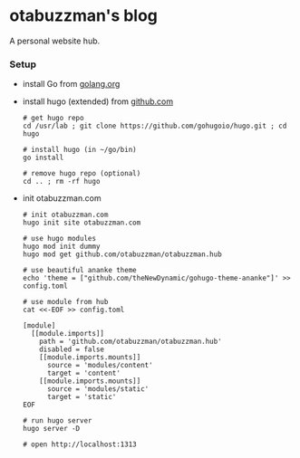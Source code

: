 # otabuzzman's blog
A personal website hub.

### Setup
- install Go from [golang.org](https://golang.org/doc/install)
- install hugo (extended) from [github.com](https://github.com/gohugoio/hugo/)

  ```
  # get hugo repo
  cd /usr/lab ; git clone https://github.com/gohugoio/hugo.git ; cd hugo
  
  # install hugo (in ~/go/bin)
  go install
  
  # remove hugo repo (optional)
  cd .. ; rm -rf hugo
  ```

- init otabuzzman.com

  ```
  # init otabuzzman.com
  hugo init site otabuzzman.com
  
  # use hugo modules
  hugo mod init dummy
  hugo mod get github.com/otabuzzman/otabuzzman.hub
  
  # use beautiful ananke theme
  echo 'theme = ["github.com/theNewDynamic/gohugo-theme-ananke"]' >> config.toml
  
  # use module from hub
  cat <<-EOF >> config.toml
  
  [module]
    [[module.imports]]
      path = 'github.com/otabuzzman/otabuzzman.hub'
      disabled = false
      [[module.imports.mounts]]
        source = 'modules/content'
        target = 'content'
      [[module.imports.mounts]]
        source = 'modules/static'
        target = 'static'
  EOF
  
  # run hugo server
  hugo server -D
  
  # open http://localhost:1313
  ```
